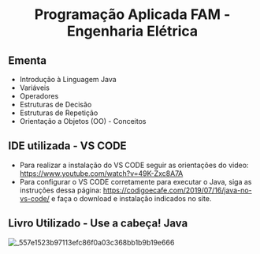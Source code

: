 <h1 align="center">
    Programação Aplicada FAM - Engenharia Elétrica
</h1>

## Ementa
- Introdução à Linguagem Java
- Variáveis
- Operadores
- Estruturas de Decisão
- Estruturas de Repetição
- Orientação a Objetos (OO) - Conceitos


## IDE utilizada - VS CODE

- Para realizar a instalação do VS CODE seguir as orientações do video: https://www.youtube.com/watch?v=49K-Zxc8A7A
- Para configurar o VS CODE corretamente para executar o Java, siga as instruções dessa página: https://codigoecafe.com/2019/07/16/java-no-vs-code/ e faça o download e instalação indicados no site.

## Livro Utilizado - Use a cabeça! Java
![_557e1523b97113efc86f0a03c368bb1b9b19e666](https://user-images.githubusercontent.com/70485830/132382077-406d2300-1919-4649-9460-39cda990e8ce.jpg)


